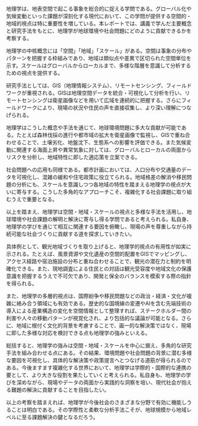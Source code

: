 地理学は、地表空間で起こる事象を総合的に捉える学問である。グローバル化や気候変動といった課題が深刻化する現代において、この学問が提供する空間的・地域的視点は特に重要性を増している。本レポートでは、講義で学んだ主要概念と研究手法をもとに、地理学が地球環境や社会問題にどのように貢献できるかを考察する。

地理学の中核概念には「空間」「地域」「スケール」がある。空間は事象の分布やパターンを把握する枠組みであり、地域は類似点や差異で区切られた空間単位を示す。スケールはグローバルからローカルまで、多様な階層を意識して分析するための視点を提供する。

研究手法としては、GIS（地理情報システム）、リモートセンシング、フィールドワークが重視される。GISは地理空間データを統合・可視化して分析を行い、リモートセンシングは衛星画像などを用いて広域を連続的に把握する。さらにフィールドワークにより、現場の状況や住民の声を直接収集し、より深い理解につなげられる。

地理学はこうした概念や手法を通じて、地球環境問題に多大な貢献が可能である。たとえば森林伐採の進行や都市域の拡大を衛星画像で監視し、GISで重ね合わせることで、土壌劣化、地盤沈下、生態系への影響を評価できる。また気候変動に関連する海面上昇や異常気象に対しては、グローバルとローカルの両面からリスクを分析し、地域特性に即した適応策を立案できる。

社会問題への応用も同様である。都市計画においては、人口分布や交通量のデータを可視化し、混雑の緩和や住宅政策に役立てられる。地域格差の解消や移民問題の分析にも、スケールを意識しつつ各地域の特性を踏まえる地理学の視点が大いに寄与する。こうした多角的なアプローチこそ、複雑化する社会課題に取り組むうえで重要となる。

以上を踏まえ、地理学は空間・地域・スケールの視点と多様な手法を活用し、地球環境や社会課題の解明と解決に寄与し得る学問であると考えられる。私自身、地理学の学びを通じて相互に関連する要因を俯瞰し、現場の声を尊重しながら持続可能な社会づくりに貢献する道を探求していきたい。

具体例として、観光地域づくりを取り上げると、地理学的視点の有用性が如実に示される。たとえば、風景資源や文化遺産の空間的配置をGISでマッピングし、アクセス経路や宿泊施設の分布と重ね合わせることで、観光の潜在力と制約を明確化できる。また、現地調査による住民との対話は観光受容度や地域文化の保護意識を把握するうえで不可欠であり、開発と保全のバランスを模索する際の指針を得られる。

また、地理学の多層的視点は、国際紛争や移民問題などの政治・経済・文化が複雑に絡み合う領域にも有効である。歴史的な国境線の変遷やAIを含む先端技術の導入による産業構造の変化を空間情報として整理すれば、ステークホルダー間の利害や人々の移動パターンが視覚化され、より包括的な議論が可能となる。さらに、地域に根付く文化的背景を考慮することで、画一的な解決策ではなく、現場に即した多様な対応を検討できる点も地理学の強みといえる。

総括すると、地理学の強みは空間・地域・スケールを中心に据え、多角的な研究手法を組み合わせる点にある。その結果、環境問題や社会問題の背景に潜む多様な要因を可視化し、具体的な解決策や政策提言へとつなげる道筋が得られるのである。今後ますます複雑化する世界において、地理学は学際的・国際的な連携の要として、より大きな役割を果たしていくと考えられる。私自身も、地理学の学びを深めながら、現場やデータの両面から実践的な洞察を培い、現代社会が抱える難題の解決に貢献することを目指したい。

以上の考察を踏まえれば、地理学が今後社会のさまざまな分野で有効に機能しうることは明白である。その学際性と柔軟な分析手法こそが、地球規模から地域レベルに至る課題解決の鍵となるだろう。